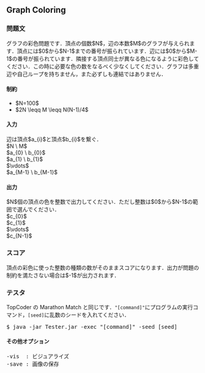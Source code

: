 <h2>Graph Coloring</h2>

<h3>問題文</h3>
グラフの彩色問題です．頂点の個数$N$，辺の本数$M$のグラフが与えられます．頂点には$0$から$N-1$までの番号が振られています．辺には$0$から$M-1$の番号が振られています．隣接する頂点同士が異なる色になるように彩色してください．この時に必要な色の数をなるべく少なくしてください．グラフは多重辺や自己ループを持ちません，また必ずしも連結ではありません．

<h4>制約</h4>
<ul>
<li>$N=100$</li>
<li>$2N \leqq M \leqq N(N-1)/4$</li>
</ul>

<h4>入力</h4>
辺は頂点$a_{i}$と頂点$b_{i}$を繋ぐ．
<div class = "iodata">
$N \ M$<br>
$a_{0} \ b_{0}$<br>
$a_{1} \ b_{1}$<br>
$\vdots$<br>
$a_{M-1} \ b_{M-1}$<br>
</div>

<h4>出力</h4>
$N$個の頂点の色を整数で出力してください．ただし整数は$0$から$N-1$の範囲で選んでください．
<div class = "iodata">
$c_{0}$<br>
$c_{1}$<br>
$\vdots$<br>
$c_{N-1}$<br>
</div>

<h3>スコア</h3>
頂点の彩色に使った整数の種類の数がそのままスコアになります．出力が問題の制約を満たさない場合は$-1$が出力されます．

<h3>テスタ</h3>
TopCoder の Marathon Match と同じです．<code>"[command]"</code>にプログラムの実行コマンド，<code>[seed]</code>に乱数のシードを入れてください．
<div class = "iodata">
<pre>
$ java -jar Tester.jar -exec "[command]" -seed [seed]
</pre>
</div>

<h4>その他オプション</h4>
<pre>
-vis  : ビジュアライズ
-save : 画像の保存
</pre>

